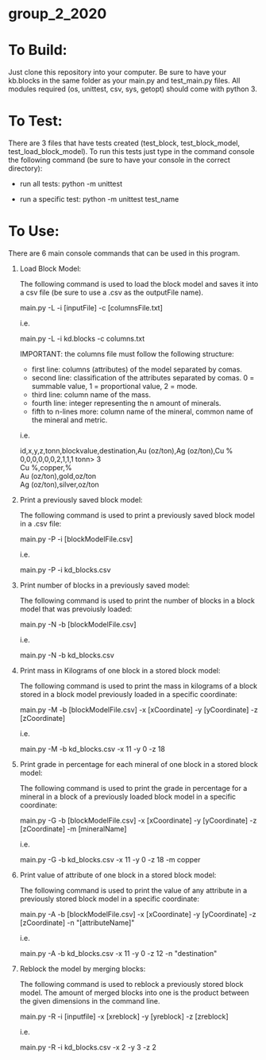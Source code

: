 # group_2_2020

# To Build:

Just clone this repository into your computer.
Be sure to have your kb.blocks in the same folder as your main.py and test_main.py files.
All modules required (os, unittest, csv, sys, getopt) should come with python 3.


# To Test:

There are 3 files that have tests created (test_block, test_block_model, test_load_block_model).
To run this tests just type in the command console the following command (be sure to have your console in the correct directory):

- run all tests: python -m unittest

- run a specific test: python -m unittest test_name


# To Use:

There are 6 main console commands that can be used in this program.

1. Load Block Model:

    The following command is used to load the block model and saves it into a csv file (be sure to use a .csv as the outputFile name).

    main.py -L -i [inputFile] -c [columnsFile.txt]

    i.e.

    main.py -L -i kd.blocks -c columns.txt

    IMPORTANT: the columns file must follow the following structure:
    - first line: columns (attributes) of the model separated by comas.
    - second line: classification of the attributes separated by comas. 0 = summable value, 1 = proportional value, 2 = mode.
    - third line: column name of the mass.
    - fourth line: integer representing the n amount of minerals.
    - fifth to n-lines more: column name of the mineral, common name of the mineral and metric.

    i.e.  
  
    id,x,y,z,tonn,blockvalue,destination,Au (oz/ton),Ag (oz/ton),Cu %  
    0,0,0,0,0,0,2,1,1,1 
    tonn>
    3  
    Cu %,copper,%  
    Au (oz/ton),gold,oz/ton  
    Ag (oz/ton),silver,oz/ton  

2. Print a previously saved block model:

    The following command is used to print a previously saved block model in a .csv file:

    main.py -P -i [blockModelFile.csv]

    i.e.

    main.py -P -i kd_blocks.csv

3. Print number of blocks in a previously saved model:

    The following command is used to print the number of blocks in a block model that was prevoiusly loaded:

    main.py -N -b [blockModelFile.csv]

    i.e.

    main.py -N -b kd_blocks.csv

4. Print mass in Kilograms of one block in a stored block model:

    The following command is used to print the mass in kilograms of a block stored in a block model previously loaded in a specific coordinate:

    main.py -M -b [blockModelFile.csv] -x [xCoordinate] -y [yCoordinate] -z [zCoordinate]

    i.e.

    main.py -M -b kd_blocks.csv -x 11 -y 0 -z 18

5. Print grade in percentage for each mineral of one block in a stored block model:

    The following command is used to print the grade in percentage for a mineral in a block of a previously loaded block model in a specific coordinate:

    main.py -G -b [blockModelFile.csv] -x [xCoordinate] -y [yCoordinate] -z [zCoordinate] -m [mineralName]

    i.e.

    main.py -G -b kd_blocks.csv -x 11 -y 0 -z 18 -m copper

6. Print value of attribute of one block in a stored block model:

    The following command is used to print the value of any attribute in a previously stored block model in a specific coordinate:

    main.py -A -b [blockModelFile.csv] -x [xCoordinate] -y [yCoordinate] -z [zCoordinate] -n "[attributeName]"

    i.e.

    main.py -A -b kd_blocks.csv -x 11 -y 0 -z 12 -n "destination"

7. Reblock the model by merging blocks:

    The following command is used to reblock a previously stored block model. The amount of merged blocks into one is the product between the given dimensions in the command line.

    main.py -R -i [inputfile] -x [xreblock] -y [yreblock] -z [zreblock]

    i.e.

    main.py -R -i kd_blocks.csv -x 2 -y 3 -z 2
